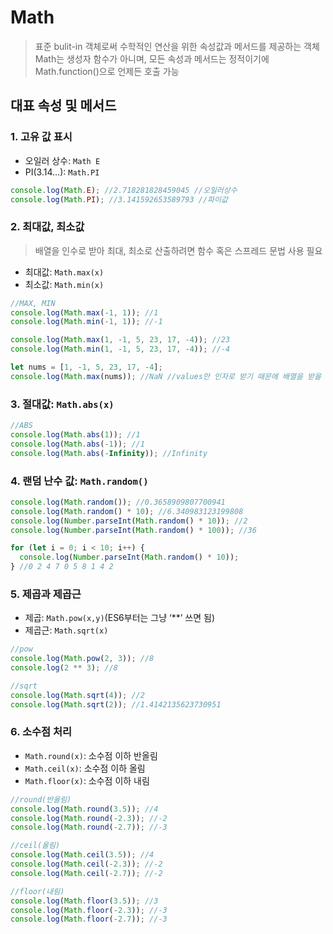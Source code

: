 # Math

> 표준 bulit-in 객체로써 수학적인 연산을 위한 속성값과 메서드를 제공하는 객체  
> Math는 생성자 함수가 아니며, 모든 속성과 메서드는 정적이기에 Math.function()으로 언제든 호출 가능

## 대표 속성 및 메서드

### 1. 고유 값 표시

- 오일러 상수: `Math E`
- PI(3.14…): `Math.PI`

```javascript
console.log(Math.E); //2.718281828459045 //오일러상수
console.log(Math.PI); //3.141592653589793 //파이값
```

### 2. 최대값, 최소값

> 배열을 인수로 받아 최대, 최소로 산출하려면 함수 혹은 스프레드 문법 사용 필요

- 최대값: `Math.max(x)`
- 최소값: `Math.min(x)`

```javascript
//MAX, MIN
console.log(Math.max(-1, 1)); //1
console.log(Math.min(-1, 1)); //-1

console.log(Math.max(1, -1, 5, 23, 17, -4)); //23
console.log(Math.min(1, -1, 5, 23, 17, -4)); //-4

let nums = [1, -1, 5, 23, 17, -4];
console.log(Math.max(nums)); //NaN //values만 인자로 받기 때문에 배열을 받을 수 없음
```

### 3. 절대값: `Math.abs(x)`

```javascript
//ABS
console.log(Math.abs(1)); //1
console.log(Math.abs(-1)); //1
console.log(Math.abs(-Infinity)); //Infinity
```

### 4. 랜덤 난수 값: `Math.random()`

```javascript
console.log(Math.random()); //0.3658909807700941
console.log(Math.random() * 10); //6.340983123199808
console.log(Number.parseInt(Math.random() * 10)); //2
console.log(Number.parseInt(Math.random() * 100)); //36

for (let i = 0; i < 10; i++) {
  console.log(Number.parseInt(Math.random() * 10));
} //0 2 4 7 0 5 8 1 4 2
```

### 5. 제곱과 제곱근

- 제곱: `Math.pow(x,y)`(ES6부터는 그냥 ‘\*\*’ 쓰면 됨)
- 제곱근: `Math.sqrt(x)`

```javascript
//pow
console.log(Math.pow(2, 3)); //8
console.log(2 ** 3); //8

//sqrt
console.log(Math.sqrt(4)); //2
console.log(Math.sqrt(2)); //1.4142135623730951
```

### 6. 소수점 처리

- `Math.round(x)`: 소수점 이하 반올림
- `Math.ceil(x)`: 소수점 이하 올림
- `Math.floor(x)`: 소수점 이하 내림

```javascript
//round(반올림)
console.log(Math.round(3.5)); //4
console.log(Math.round(-2.3)); //-2
console.log(Math.round(-2.7)); //-3

//ceil(올림)
console.log(Math.ceil(3.5)); //4
console.log(Math.ceil(-2.3)); //-2
console.log(Math.ceil(-2.7)); //-2

//floor(내림)
console.log(Math.floor(3.5)); //3
console.log(Math.floor(-2.3)); //-3
console.log(Math.floor(-2.7)); //-3
```

